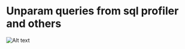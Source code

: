 # Unparam queries from sql profiler and others
![Alt text](http://i64.tinypic.com/24lo16x.png "Optional title")
